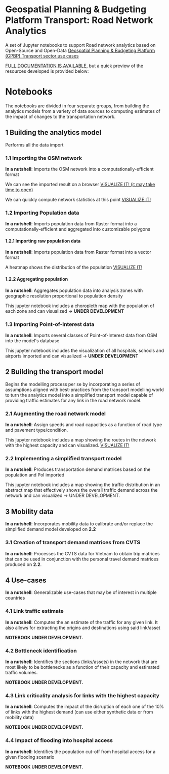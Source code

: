 # Geospatial Planning & Budgeting Platform Transport: Road Network Analytics

A set of Jupyter notebooks to support Road network analytics based on Open-Source and Open-Data
[Geospatial Planning & Budgeting Platform (GPBP) Transport sector use cases](https://docs.google.com/document/d/1AugI7_AiD2v-ES_actmseHsFMmi-oMdLxGF2YAcv5XY)

[FULL DOCUMENTATION IS AVAILABLE](https://pedrocamargo.github.io/road_analytics/), but a
quick preview of the resources developed is provided below:

# Notebooks

The notebooks are divided in four separate groups, from building the analytics 
models from a variety of data sources to computing estimates of the impact of 
changes to the transportation network. 

## 1 Building the analytics model

Performs all the data import

### 1.1 Importing the OSM network

**In a nutshell**: Imports the OSM network into a computationally-efficient 
format

We can see the imported result on a browser 
[VISUALIZE IT! (it may take time to open)](https://nbviewer.org/github/pedrocamargo/road_analytics/blob/main/notebooks/1.1_Build_model_from_OSM.ipynb)

We can quickly compute network statistics at this point
[VISUALIZE IT!](https://nbviewer.org/github/pedrocamargo/road_analytics/blob/main/notebooks/use_cases/1.Descriptive_analytics.ipynb)

### 1.2 Importing Population data

**In a nutshell**: Imports population data from Raster format into a 
computationally-efficient and aggregated into customizable polygons

#### 1.2.1 Importing raw population data

**In a nutshell**: Imports population data from Raster format into 
a vector format

A heatmap shows the distribution of the population [VISUALIZE IT!](https://nbviewer.org/github/pedrocamargo/road_analytics/blob/main/notebooks/1.2.1_Vectorizing_population.ipynb)

#### 1.2.2 Aggregating population 

**In a nutshell**: Aggregates population data into analysis zones
with geographic resolution proportional to population density

This jupyter notebook includes a choropleth map with the population of
each zone and can visualized -> **UNDER DEVELOPMENT**

### 1.3 Importing Point-of-Interest data

**In a nutshell**: Imports several classes of Point-of-Interest data
from OSM into the model's database

This jupyter notebook includes the visualization of all hospitals, schools
and airports imported and can visualized -> **UNDER DEVELOPMENT**

## 2 Building the transport model

Begins the modelling process per se by incorporating a series of
assumptions aligned with best-practices from the transport modelling world
to turn the analytics model into a simplified transport model capable of
providing traffic estimates for any link in the road network model.

### 2.1 Augmenting the road network model

**In a nutshell**: Assign speeds and road capacities as a function of road
type and pavement type/condition.

This jupyter notebook includes a map showing the routes in the network 
with the highest capacity and can visualized. 
[VISUALIZE IT!](https://nbviewer.org/github/pedrocamargo/road_analytics/blob/main/notebooks/2.1_augments_network_data.ipynb)

### 2.2 Implementing a simplified transport model

**In a nutshell**: Produces transportation demand matrices based on 
the population and PoI imported

This jupyter notebook includes a map showing the traffic distribution in 
an abstract map that effectively shows the overall traffic demand 
across the network and can visualized -> UNDER DEVELOPMENT.

## 3 Mobility data

**In a nutshell**: Incorporates mobility data to calibrate and/or replace
the simplified demand model developed on **2.2**

### 3.1 Creation of transport demand matrices from CVTS

**In a nutshell**: Processes the CVTS data for Vietnam to obtain trip
matrices that can be used in conjunction with the personal travel 
demand matrices produced on **2.2**.

## 4 Use-cases

**In a nutshell**: Generalizable use-cases that may be of interest in 
multiple countries

### 4.1 Link traffic estimate

**In a nutshell**: Computes the an estimate of the traffic for any given link.
It also allows for extracting the origins and destinations using said link/asset

**NOTEBOOK UNDER DEVELOPMENT.**

### 4.2 Bottleneck identification

**In a nutshell**: Identifies the sections (links/assets) in the network that 
are most likely to be bottlenecks as a function of their capacity and estimated
traffic volumes.

**NOTEBOOK UNDER DEVELOPMENT.**

### 4.3 Link criticality analysis for links with the highest capacity

**In a nutshell**: Computes the impact of the disruption of each one of the 
10% of links with the highest demand (can use either synthetic data or from 
mobility data)

**NOTEBOOK UNDER DEVELOPMENT.**

### 4.4 Impact of flooding into hospital access

**In a nutshell**: Identifies the population cut-off from hospital access for
a given flooding scenario

**NOTEBOOK UNDER DEVELOPMENT.**
